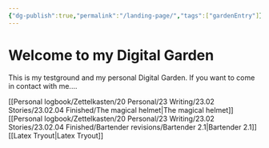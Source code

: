 ```yaml
---
{"dg-publish":true,"permalink":"/landing-page/","tags":["gardenEntry"]}
---
```


# Welcome to my Digital Garden

This is my testground and my personal Digital Garden. If you want to come in contact with me....

[[Personal logbook/Zettelkasten/20 Personal/23 Writing/23.02 Stories/23.02.04 Finished/The magical helmet\|The magical helmet]]  
[[Personal logbook/Zettelkasten/20 Personal/23 Writing/23.02 Stories/23.02.04 Finished/Bartender revisions/Bartender 2.1\|Bartender 2.1]]
[[Latex Tryout\|Latex Tryout]]